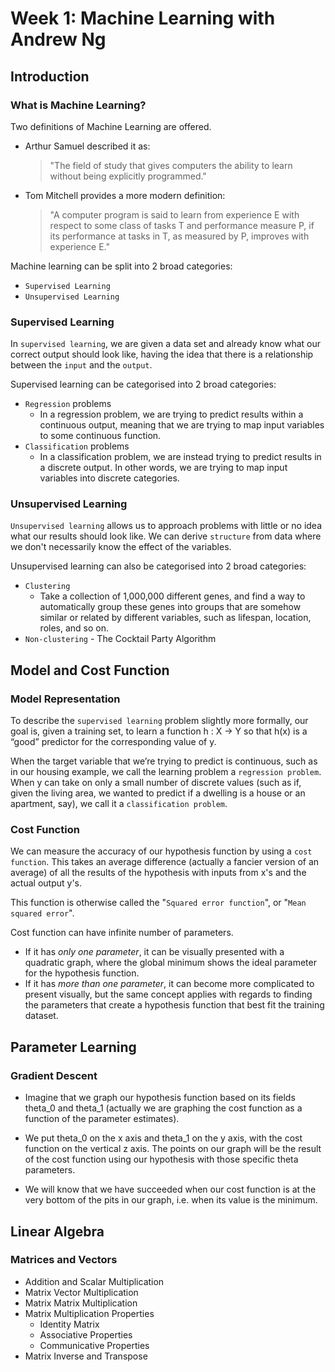 # **Week 1: Machine Learning with Andrew Ng**

## Introduction
### **What is Machine Learning?**
Two definitions of Machine Learning are offered.

- Arthur Samuel described it as: 
  > "The field of study that gives computers the ability to learn without being explicitly programmed."
- Tom Mitchell provides a more modern definition:
  > "A computer program is said to learn from experience E with respect to some class of tasks T and performance measure P, if its performance at tasks in T, as measured by P, improves with experience E."

Machine learning can be split into 2 broad categories:
- `Supervised Learning`
- `Unsupervised Learning`

### **Supervised Learning**
In `supervised learning`, we are given a data set and already know what our correct output should look like, having the idea that there is a relationship between the `input` and the `output`.

Supervised learning can be categorised into 2 broad categories:
- `Regression` problems
  - In a regression problem, we are trying to predict results within a continuous output, meaning that we are trying to map input variables to some continuous function.
- `Classification` problems
  - In a classification problem, we are instead trying to predict results in a discrete output. In other words, we are trying to map input variables into discrete categories.

### **Unsupervised Learning**
`Unsupervised learning` allows us to approach problems with little or no idea what our results should look like. We can derive `structure` from data where we don't necessarily know the effect of the variables.

Unsupervised learning can also be categorised into 2 broad categories:
- `Clustering`
  - Take a collection of 1,000,000 different genes, and find a way to automatically group these genes into groups that are somehow similar or related by different variables, such as lifespan, location, roles, and so on.
- `Non-clustering` - The Cocktail Party Algorithm

## Model and Cost Function
### **Model Representation**
To describe the `supervised learning` problem slightly more formally, our goal is, given a training set, to learn a function h : X → Y so that h(x) is a “good” predictor for the corresponding value of y.

When the target variable that we’re trying to predict is continuous, such as in our housing example, we call the learning problem a `regression problem`. When y can take on only a small number of discrete values (such as if, given the living area, we wanted to predict if a dwelling is a house or an apartment, say), we call it a `classification problem`.

### **Cost Function**
We can measure the accuracy of our hypothesis function by using a `cost function`. This takes an average difference (actually a fancier version of an average) of all the results of the hypothesis with inputs from x's and the actual output y's.

This function is otherwise called the "`Squared error function`", or "`Mean squared error`".

Cost function can have infinite number of parameters.
- If it has *only one parameter*, it can be visually presented with a quadratic graph, where the global minimum shows the ideal parameter for the hypothesis function.
- If it has *more than one parameter*, it can become more complicated to present visually, but the same concept applies with regards to finding the parameters that create a hypothesis function that best fit the training dataset.

## Parameter Learning
### **Gradient Descent**
- Imagine that we graph our hypothesis function based on its fields theta_0 and theta_1 (actually we are graphing the cost function as a function of the parameter estimates).

- We put theta_0 on the x axis and theta_1 on the y axis, with the cost function on the vertical z axis. The points on our graph will be the result of the cost function using our hypothesis with those specific theta parameters.

- We will know that we have succeeded when our cost function is at the very bottom of the pits in our graph, i.e. when its value is the minimum.

## Linear Algebra
### **Matrices and Vectors**
- Addition and Scalar Multiplication
- Matrix Vector Multiplication
- Matrix Matrix Multiplication
- Matrix Multiplication Properties
  - Identity Matrix
  - Associative Properties
  - Communicative Properties
- Matrix Inverse and Transpose